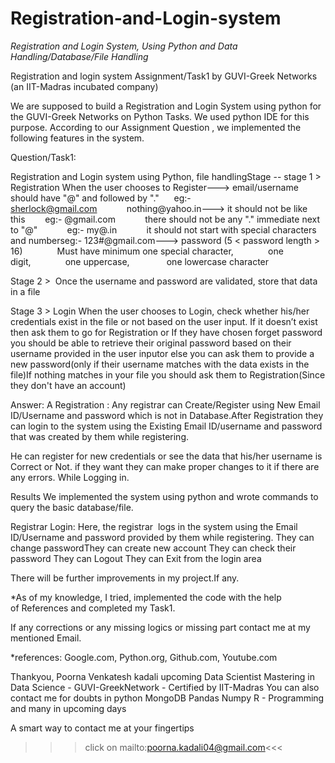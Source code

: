 # Registration-and-Login-system
*Registration and Login System, Using Python and Data Handling/Database/File Handling* 

Registration and login system Assignment/Task1 by GUVI-Greek Networks (an IIT-Madras incubated company)

We are supposed to build a Registration and Login System using python for the GUVI-Greek Networks on Python Tasks. 
We used python IDE for this purpose. According to our Assignment Question , we implemented the following features in the system.

Question/Task1:

Registration and Login system using Python, file handlingStage --
stage 1 >  Registration When the user chooses to Register---> email/username should have "@" and followed by "."      eg:- sherlock@gmail.com            nothing@yahoo.in---> it should not be like this        eg:- @gmail.com            there should not be any "." immediate next to "@"            eg:- my@.in            it should not start with special characters and numberseg:- 123#@gmail.com---> password (5 < password length > 16)              Must have minimum one special character,              one digit,              one uppercase,               one lowercase character 

Stage 2 >  Once the username and password are validated, store that data in a file

Stage 3 > Login When the user chooses to Login, check whether his/her credentials exist in the file or not based on the user input. If it doesn’t exist then ask them to go for Registration or If they have chosen forget password you should be able to retrieve their original password based on their username provided in the user inputor else you can ask them to provide a new password(only if their username matches with the data exists in the file)If nothing matches in your file you should ask them to Registration(Since they don't have an account)

Answer:
A Registration :
Any registrar can Create/Register using New Email ID/Username and password which is not in Database.After Registration they can login to the system using the Existing Email ID/username and password that was created by them while registering.

He can register for new credentials or see the data that his/her username is Correct or Not. 
if they want they can make proper changes to it if there are any errors. While Logging in.

Results We implemented the system using python and wrote commands to query the basic database/file.

Registrar Login:
Here, the registrar  logs in the system using the Email ID/Username and password provided by them while registering.
They can change passwordThey can create new account
They can check their password
They can Logout 
They can Exit from the login area


There will be further improvements in my project.If any.


*As of my knowledge, I tried, implemented the code with the help of References and completed my Task1. 

If any corrections or any missing logics or missing part contact me at my mentioned Email.

*references: Google.com, Python.org, Github.com, Youtube.com

Thankyou,
Poorna Venkatesh kadali
upcoming Data Scientist
Mastering in Data Science - GUVI-GreekNetwork - Certified by IIT-Madras
You can also contact me for doubts in
python
MongoDB
Pandas
Numpy
R - Programming and 
many in upcoming days

A smart way to contact me at your fingertips 

>>>click on mailto:poorna.kadali04@gmail.com<<<
